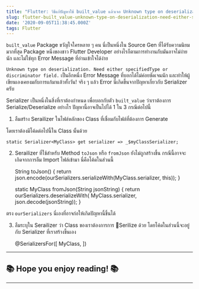 ```yaml
---
title: "Flutter: วิธีแก้ปัญหาใช้ built_value แล้วเจอ Unknown type on deserialization. Need either specifiedType or discriminator field."
slug: flutter-built_value-unknown-type-on-deserialization-need-either-specifiedtype-or-discriminator-field
date: '2020-09-05T11:38:45.000Z'
tags: Flutter
---
```


`built_value` Package ขวัญใจใครหลาย ๆ คน นี่เป็นหนึ่งใน Source Gen ที่ได้รับความนิยมมากที่สุด Package หนึ่งของชาว Flutter Developer อย่างไรก็ตามการทำงานกับมันอาจไม่ง่ายนัก และไม่ใช่ทุก Error Message ที่อ่านเข้าใจได้ง่าย

`Unknown type on deserialization. Need either specifiedType or discriminator field.` เป็นอีกหนึ่ง Error Message ที่บอกได้ไม่ค่อยชัดเจนนัก และทำให้ผู้เขียนเองเคยงมกับการแก้มาแล้วทั้งวัน! จริง ๆ แล้ว Error นี่เกิดขึ้นจากปัญหาเกี่ยวกับ Serializer ครับ

Serializer เป็นหนึ่งในสิ่งที่เราต้องกำหนด เพื่อบอกกับตัว `built_value` ว่าเราต้องการ Serialize/Deserialize อย่างไร ปัญหานี้อาจเป็นไปได้ 1 ใน 3 กรณีต่อไปนี้

1) ลืมสร้าง Serailizer ในไฟล์หลักของ Class ที่เชื่อมกับไฟล์ที่ต้องการ Generate

โดยเราต้องมีโค้ดต่อไปนี้ใน Class นั้นด้วย

    static Serializer<MyClass> get serializer => _$myClassSerializer;

2) Serailizer ที่ใช้สำหรับ Method `toJson` หรือ `fromJson` ยังไม่ถูกสร้างขึ้น กรณีนี้อาจจะเกิดจากการลืม Import ไฟล์เข้ามา นี่คือโค้ดในส่วนนี้

    String toJson() {
    	return json.encode(ourSerializers.serializeWith(MyClass.serializer, 		this));
      }
    
    static MyClass fromJson(String jsonString) {
    	return ourSerializers.deserializeWith(
    		MyClass.serializer, json.decode(jsonString));
      }

ตรง `ourSerializers` นี่เองที่อาจก่อให้เกิดปัญหานี้ขึ้นได้

3) ลืมระบุใน Serailizer ว่า Class ของเราต้องการการ Serilize ด้วย โดยโค้ดในส่วนนี้จะอยู่กับ Serializer ที่เราสร้างขึ้นเอง

    @SerializersFor([
    	MyClass,
    ])

---

## ****📚 Hope you enjoy reading! 📚****

---
